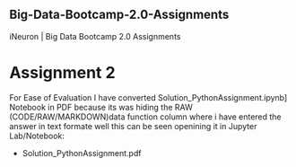 ## Big-Data-Bootcamp-2.0-Assignments
iNeuron  | Big Data Bootcamp 2.0 Assignments

# Assignment 2

For Ease of Evaluation I have converted Solution_PythonAssignment.ipynb] Notebook in PDF because its was hiding the RAW (CODE/RAW/MARKDOWN)data function column where i have entered the answer in text formate well this can be seen openining it in Jupyter Lab/Notebook:

* Solution_PythonAssignment.pdf

